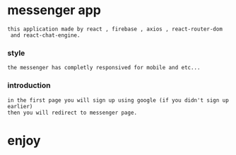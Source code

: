 # messenger app
    this application made by react , firebase , axios , react-router-dom
     and react-chat-engine.

### style
    the messenger has completly responsived for mobile and etc...

### introduction
    in the first page you will sign up using google (if you didn't sign up earlier)
    then you will redirect to messenger page.

# enjoy